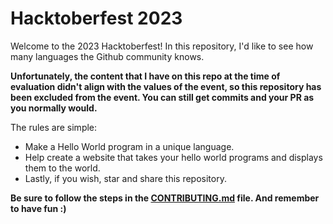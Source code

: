 # Hacktoberfest 2023

Welcome to the 2023 Hacktoberfest! In this repository, I'd like to see how many languages the Github community knows. 

__Unfortunately, the content that I have on this repo at the time of evaluation didn't align with the values of the event, so this repository has been excluded from the event. You can still get commits and your PR as you normally would.__

The rules are simple:

- Make a Hello World program in a unique language.
- Help create a website that takes your hello world programs and displays them to the world.
- Lastly, if you wish, star and share this repository.

__Be sure to follow the steps in the [CONTRIBUTING.md](./CONTRIBUTING.md) file. And remember to have fun :)__

